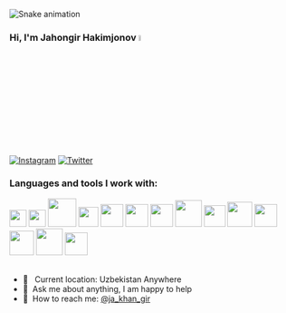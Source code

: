 <a href="https://visitcount.itsvg.in">
  <img src="https://visitcount.itsvg.in/api?id=JahongirHakimjonov&base=1000&label=Profile%20Views&color=6&icon=5&pretty=false" alt=""/>
</a>

![Snake animation](https://github.com/mirsaid-mirzohidov/mirsaid-mirzohidov/blob/output/github-contribution-grid-snake.svg)

### Hi, I'm Jahongir Hakimjonov <img src="https://media.giphy.com/media/hvRJCLFzcasrR4ia7z/giphy.gif" width="5%">

[![Instagram](https://img.shields.io/badge/Instagram-%23E4405F.svg?logo=Instagram&logoColor=white)](https://instagram.com/ja_khan_gir) [![Twitter](https://img.shields.io/badge/Twitter-%231DA1F2.svg?logo=Twitter&logoColor=white)](https://twitter.com/@ja_khan_gir)

### Languages and tools I work with:

<div align="left">
    <img class="image-class" src="https://s3.dualstack.us-east-2.amazonaws.com/pythondotorg-assets/media/community/logos/python-logo-only.png" width="30px">
    <img src="https://static-00.iconduck.com/assets.00/django-icon-1606x2048-lwmw1z73.png" width="30px">
    <img src="https://cdn.hashnode.com/res/hashnode/image/upload/v1518503935975/S1_-_WePM.png" width="50px">
    <img src="https://www.postgresql.org/media/img/about/press/elephant.png" width="35px">
    <img src="https://avatars.githubusercontent.com/u/18133?s=280&v=4" width="40px">
    <img src="https://assets.ifttt.com/images/channels/2107379463/icons/monochrome_large.png" width="40px">
    <img src="https://upload.wikimedia.org/wikipedia/commons/thumb/a/ab/Logo-ubuntu_cof-orange-hex.svg/2048px-Logo-ubuntu_cof-orange-hex.svg.png" width="40px">
    <img src="https://cdn4.iconfinder.com/data/icons/logos-and-brands/512/97_Docker_logo_logos-512.png" width="47px">
    <img src="https://static-00.iconduck.com/assets.00/postman-icon-497x512-beb7sy75.png" width="38px">
    <img src="https://www.svgrepo.com/show/373924/nginx.svg" width="44px">
    <img src="https://img.icons8.com/?size=48&id=20909&format=png" width="40px">
    <img src="https://img.icons8.com/?size=48&id=21278&format=png" width="43px">
    <img src="https://uxwing.com/wp-content/themes/uxwing/download/brands-and-social-media/bootstrap-5-logo-icon.png" width="47px">
    <img src="https://cdn.worldvectorlogo.com/logos/fastapi.svg" width="40px">
</div>

<br />

- 📍 &nbsp; Current location: Uzbekistan Anywhere
- 📝&nbsp; Ask me about anything, I am happy to help
- 📨&nbsp; How to reach me: [@ja_khan_gir](https://t.me/ja_khan_gir)
